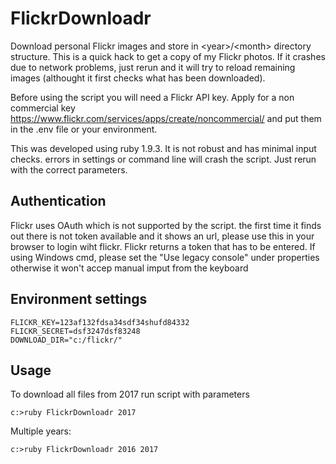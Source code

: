 # FlickrDownloadr
Download personal Flickr images and store in &lt;year>/&lt;month> directory structure. This is a quick hack to get a copy of my Flickr photos.
If it crashes due to network problems, just rerun and it will try to reload remaining images (althought it first checks what has been downloaded).

Before using the script you will need a Flickr API key. Apply for a non commercial key https://www.flickr.com/services/apps/create/noncommercial/
and put them in the .env file or your environment.

This was developed using ruby 1.9.3. It is not robust and has minimal input checks. errors in settings or command line will crash the script. 
Just rerun with the correct parameters.

## Authentication
Flickr uses OAuth which is not supported by the script. the first time it finds out there is not token available and it shows an url, please use 
this in your browser to login wiht flickr. Flickr returns a token that has to be entered.
If using Windows cmd, please set the "Use legacy console" under properties otherwise it won't accep manual imput from the keyboard


## Environment settings
```
FLICKR_KEY=123af132fdsa34sdf34shufd84332
FLICKR_SECRET=dsf3247dsf83248
DOWNLOAD_DIR="c:/flickr/"
```

## Usage
To download all files from 2017 run script with parameters

`c:>ruby FlickrDownloadr 2017`

Multiple years:

`c:>ruby FlickrDownloadr 2016 2017`
